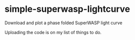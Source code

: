 # simple-superwasp-lightcurve
Download and plot a phase folded SuperWASP light curve

Uploading the code is on my list of things to do.
